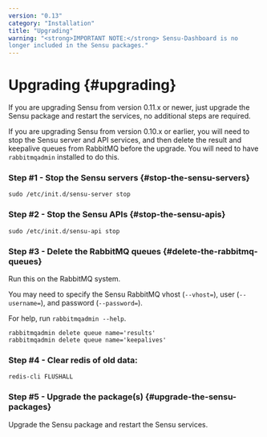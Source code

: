```yaml
---
version: "0.13"
category: "Installation"
title: "Upgrading"
warning: "<strong>IMPORTANT NOTE:</strong> Sensu-Dashboard is no
longer included in the Sensu packages."
---
```


# Upgrading {#upgrading}

If you are upgrading Sensu from version 0.11.x or newer, just upgrade
the Sensu package and restart the services, no additional steps are
required.

If you are upgrading Sensu from version 0.10.x or earlier, you will
need to stop the Sensu server and API services, and then delete the
result and keepalive queues from RabbitMQ before the upgrade. You will
need to have `rabbitmqadmin` installed to do this.

### Step #1 - Stop the Sensu servers {#stop-the-sensu-servers}

~~~ shell
sudo /etc/init.d/sensu-server stop
~~~

### Step #2 - Stop the Sensu APIs {#stop-the-sensu-apis}

~~~ shell
sudo /etc/init.d/sensu-api stop
~~~

### Step #3 - Delete the RabbitMQ queues {#delete-the-rabbitmq-queues}

Run this on the RabbitMQ system.

You may need to specify the Sensu RabbitMQ vhost (`--vhost=`), user
(`--username=`), and password (`--password=`).

For help, run `rabbitmqadmin --help`.

~~~ shell
rabbitmqadmin delete queue name='results'
rabbitmqadmin delete queue name='keepalives'
~~~

### Step #4 - Clear redis of old data:

~~~ shell
redis-cli FLUSHALL
~~~

### Step #5 - Upgrade the package(s) {#upgrade-the-sensu-packages}

Upgrade the Sensu package and restart the Sensu services.
